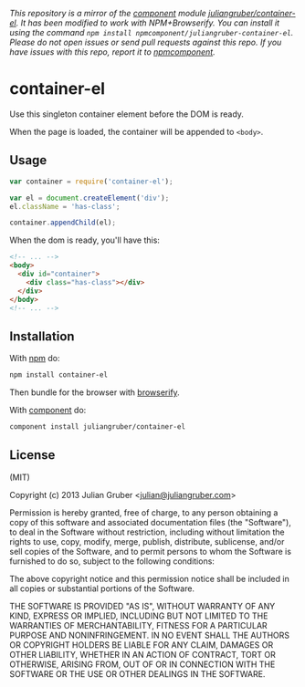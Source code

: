 *This repository is a mirror of the [component](http://component.io) module [juliangruber/container-el](http://github.com/juliangruber/container-el). It has been modified to work with NPM+Browserify. You can install it using the command `npm install npmcomponent/juliangruber-container-el`. Please do not open issues or send pull requests against this repo. If you have issues with this repo, report it to [npmcomponent](https://github.com/airportyh/npmcomponent).*
# container-el

Use this singleton container element before the DOM is ready.

When the page is loaded, the container will be appended to `<body>`.

## Usage

```js
var container = require('container-el');

var el = document.createElement('div');
el.className = 'has-class';

container.appendChild(el);
```

When the dom is ready, you'll have this:

```html
<!-- ... -->
<body>
  <div id="container">
    <div class="has-class"></div>
  </div>
</body>
<!-- ... -->
```

## Installation

With [npm](https://npmjs.org) do:

```bash
npm install container-el
```

Then bundle for the browser with
[browserify](https://github.com/substack/node-browserify).

With [component](https://github.com/component/component) do:

```bash
component install juliangruber/container-el
```

## License

(MIT)

Copyright (c) 2013 Julian Gruber &lt;julian@juliangruber.com&gt;

Permission is hereby granted, free of charge, to any person obtaining a copy of
this software and associated documentation files (the "Software"), to deal in
the Software without restriction, including without limitation the rights to
use, copy, modify, merge, publish, distribute, sublicense, and/or sell copies
of the Software, and to permit persons to whom the Software is furnished to do
so, subject to the following conditions:

The above copyright notice and this permission notice shall be included in all
copies or substantial portions of the Software.

THE SOFTWARE IS PROVIDED "AS IS", WITHOUT WARRANTY OF ANY KIND, EXPRESS OR
IMPLIED, INCLUDING BUT NOT LIMITED TO THE WARRANTIES OF MERCHANTABILITY,
FITNESS FOR A PARTICULAR PURPOSE AND NONINFRINGEMENT. IN NO EVENT SHALL THE
AUTHORS OR COPYRIGHT HOLDERS BE LIABLE FOR ANY CLAIM, DAMAGES OR OTHER
LIABILITY, WHETHER IN AN ACTION OF CONTRACT, TORT OR OTHERWISE, ARISING FROM,
OUT OF OR IN CONNECTION WITH THE SOFTWARE OR THE USE OR OTHER DEALINGS IN THE
SOFTWARE.
